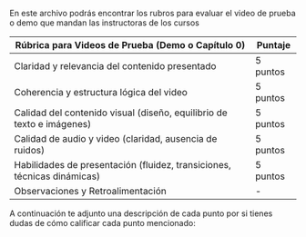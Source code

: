 En este archivo podrás encontrar los rubros para evaluar el video de prueba o demo que mandan las instructoras de los cursos 

|Rúbrica para Videos de Prueba (Demo o Capítulo 0)|Puntaje|
|---|---|
|Claridad y relevancia del contenido presentado| 5 puntos|
|Coherencia y estructura lógica del video| 5 puntos|
|Calidad del contenido visual (diseño, equilibrio de texto e imágenes)| 5 puntos|
|Calidad de audio y video (claridad, ausencia de ruidos)| 5 puntos|
|Habilidades de presentación (fluidez, transiciones, técnicas dinámicas)| 5 puntos|
|Observaciones y Retroalimentación| -|

A continuación te adjunto una descripción de cada punto por si tienes dudas de cómo calificar cada punto mencionado:


